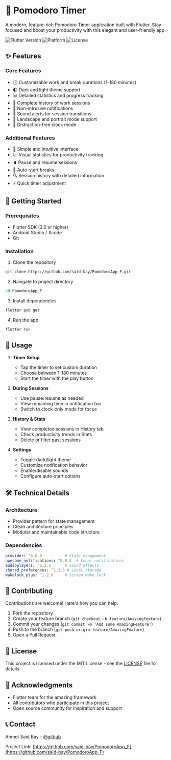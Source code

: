 # 🍅 Pomodoro Timer

A modern, feature-rich Pomodoro Timer application built with Flutter. Stay focused and boost your productivity with this elegant and user-friendly app.

![Flutter Version](https://img.shields.io/badge/Flutter-3.0+-blue.svg)
![Platform](https://img.shields.io/badge/Platform-Android%20%7C%20iOS-green.svg)
![License](https://img.shields.io/badge/License-MIT-purple.svg)

## ✨ Features

### Core Features
- 🕒 Customizable work and break durations (1-180 minutes)
- 🌓 Dark and light theme support
- 📊 Detailed statistics and progress tracking
- 📝 Complete history of work sessions
- 🔔 Non-intrusive notifications
- 🎵 Sound alerts for session transitions
- 📱 Landscape and portrait mode support
- 🎯 Distraction-free clock mode

### Additional Features
- 💪 Simple and intuitive interface
- 📈 Visual statistics for productivity tracking
- ⏸️ Pause and resume sessions
- 🔄 Auto-start breaks
- 🔍 Session history with detailed information
- ⚡ Quick timer adjustment

## 🚀 Getting Started

### Prerequisites
- Flutter SDK (3.0 or higher)
- Android Studio / Xcode
- Git

### Installation

1. Clone the repository
```bash
git clone https://github.com/said-bay/PomodoroApp_F.git
```

2. Navigate to project directory
```bash
cd PomodoroApp_F
```

3. Install dependencies
```bash
flutter pub get
```

4. Run the app
```bash
flutter run
```

## 📱 Usage

1. **Timer Setup**
   - Tap the timer to set custom duration
   - Choose between 1-180 minutes
   - Start the timer with the play button

2. **During Sessions**
   - Use pause/resume as needed
   - View remaining time in notification bar
   - Switch to clock-only mode for focus

3. **History & Stats**
   - View completed sessions in History tab
   - Check productivity trends in Stats
   - Delete or filter past sessions

4. **Settings**
   - Toggle dark/light theme
   - Customize notification behavior
   - Enable/disable sounds
   - Configure auto-start options

## 🛠️ Technical Details

### Architecture
- Provider pattern for state management
- Clean architecture principles
- Modular and maintainable code structure

### Dependencies
```yaml
provider: ^6.0.0          # State management
awesome_notifications: ^0.8.3  # Local notifications
audioplayers: ^5.2.1      # Sound effects
shared_preferences: ^2.3.3 # Local storage
wakelock_plus: ^1.2.8     # Screen wake lock
```

## 🤝 Contributing

Contributions are welcome! Here's how you can help:

1. Fork the repository
2. Create your feature branch (`git checkout -b feature/AmazingFeature`)
3. Commit your changes (`git commit -m 'Add some AmazingFeature'`)
4. Push to the branch (`git push origin feature/AmazingFeature`)
5. Open a Pull Request

## 📝 License

This project is licensed under the MIT License - see the [LICENSE](LICENSE) file for details.

## 🙏 Acknowledgments

- Flutter team for the amazing framework
- All contributors who participate in this project
- Open source community for inspiration and support

## 📞 Contact

Ahmet Said Bay - [@github](https://github.com/said-bay)

Project Link: [https://github.com/said-bay/PomodoroApp_F](https://github.com/said-bay/PomodoroApp_F)
